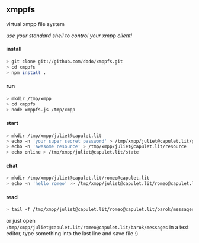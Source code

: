 ## xmppfs
virtual xmpp file system

_use your standard shell to control your xmpp client!_

#### install

```bash
> git clone git://github.com/dodo/xmppfs.git
> cd xmppfs
> npm install .
```

#### run

```bash
> mkdir /tmp/xmpp
> cd xmppfs
> node xmppfs.js /tmp/xmpp
```

#### start

```bash
> mkdir /tmp/xmpp/juliet@capulet.lit
> echo -n 'your super secret password' > /tmp/xmpp/juliet@capulet.lit/password
> echo -n 'awesome resource' > /tmp/xmpp/juliet@capulet.lit/resource
> echo online > /tmp/xmpp/juliet@capulet.lit/state
```

#### chat

```bash
> mkdir /tmp/xmpp/juliet@capulet.lit/romeo@capulet.lit
> echo -n 'hello romeo' >> /tmp/xmpp/juliet@capulet.lit/romeo@capulet.lit/undefined/messages
```

#### read

```bash
> tail -f /tmp/xmpp/juliet@capulet.lit/romeo@capulet.lit/barok/messages
```

or just open `/tmp/xmpp/juliet@capulet.lit/romeo@capulet.lit/barok/messages` in a text editor, type something into the last line and save file :)
